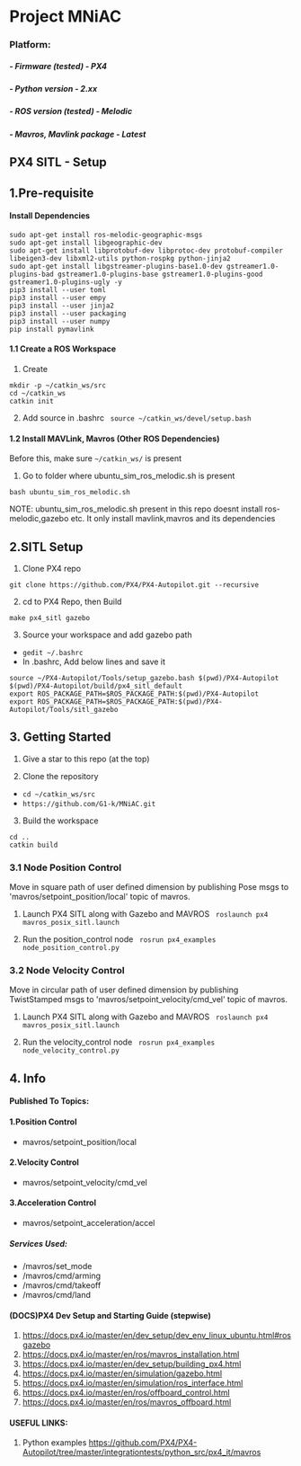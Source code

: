 # Project MNiAC

### Platform:
##### - Firmware (tested) - PX4 
##### - Python version - 2.xx
##### - ROS version (tested) - Melodic
##### - Mavros, Mavlink package - Latest


## PX4 SITL - Setup

## 1.Pre-requisite

#### Install Dependencies
```
sudo apt-get install ros-melodic-geographic-msgs
sudo apt-get install libgeographic-dev 
sudo apt-get install libprotobuf-dev libprotoc-dev protobuf-compiler libeigen3-dev libxml2-utils python-rospkg python-jinja2
sudo apt-get install libgstreamer-plugins-base1.0-dev gstreamer1.0-plugins-bad gstreamer1.0-plugins-base gstreamer1.0-plugins-good gstreamer1.0-plugins-ugly -y
pip3 install --user toml
pip3 install --user empy
pip3 install --user jinja2
pip3 install --user packaging
pip3 install --user numpy
pip install pymavlink
```
#### 1.1 Create a ROS Workspace
1. Create
```
mkdir -p ~/catkin_ws/src
cd ~/catkin_ws
catkin init
```
2. Add source in .bashrc
``` source ~/catkin_ws/devel/setup.bash```

#### 1.2 Install MAVLink, Mavros (Other ROS Dependencies)

Before this, make sure `~/catkin_ws/` is present

1. Go to folder where ubuntu_sim_ros_melodic.sh is present
```
bash ubuntu_sim_ros_melodic.sh
```

NOTE: ubuntu_sim_ros_melodic.sh present in this repo doesnt install ros-melodic,gazebo etc. It only install mavlink,mavros and its dependencies

## 2.SITL Setup 

1. Clone PX4 repo
```
git clone https://github.com/PX4/PX4-Autopilot.git --recursive
```

2. cd to PX4 Repo, then Build 

```
make px4_sitl gazebo
```

3. Source your workspace and add gazebo path
* ```gedit ~/.bashrc```
* In .bashrc, Add below lines and save it
```
source ~/PX4-Autopilot/Tools/setup_gazebo.bash $(pwd)/PX4-Autopilot $(pwd)/PX4-Autopilot/build/px4_sitl_default
export ROS_PACKAGE_PATH=$ROS_PACKAGE_PATH:$(pwd)/PX4-Autopilot
export ROS_PACKAGE_PATH=$ROS_PACKAGE_PATH:$(pwd)/PX4-Autopilot/Tools/sitl_gazebo
```

## 3. Getting Started

1. Give a star to this repo (at the top) 

2. Clone the repository

- `cd ~/catkin_ws/src`
- `https://github.com/G1-k/MNiAC.git`

3. Build the workspace
```
cd ..
catkin build
```

### 3.1 Node Position Control

Move in square path of user defined dimension by publishing Pose msgs to  'mavros/setpoint_position/local' topic of mavros.

1. Launch PX4 SITL along with Gazebo and MAVROS
``` roslaunch px4 mavros_posix_sitl.launch```

2. Run the position_control node
``` rosrun px4_examples node_position_control.py```

### 3.2 Node Velocity Control

Move in circular path of user defined dimension by publishing TwistStamped msgs to  'mavros/setpoint_velocity/cmd_vel' topic of mavros.

1. Launch PX4 SITL along with Gazebo and MAVROS
``` roslaunch px4 mavros_posix_sitl.launch```

2. Run the velocity_control node
``` rosrun px4_examples node_velocity_control.py```


## 4. Info
#### Published To Topics:
#### 1.Position Control
* mavros/setpoint_position/local

#### 2.Velocity Control
* mavros/setpoint_velocity/cmd_vel

#### 3.Acceleration Control
* mavros/setpoint_acceleration/accel

##### Services Used:
* /mavros/set_mode
* /mavros/cmd/arming
* /mavros/cmd/takeoff
* /mavros/cmd/land

#### (DOCS)PX4 Dev Setup and Starting Guide (stepwise)
1. https://docs.px4.io/master/en/dev_setup/dev_env_linux_ubuntu.html#rosgazebo
2. https://docs.px4.io/master/en/ros/mavros_installation.html
3. https://docs.px4.io/master/en/dev_setup/building_px4.html
4. https://docs.px4.io/master/en/simulation/gazebo.html
5. https://docs.px4.io/master/en/simulation/ros_interface.html
6. https://docs.px4.io/master/en/ros/offboard_control.html
7. https://docs.px4.io/master/en/ros/mavros_offboard.html

#### USEFUL LINKS:
1. Python examples
https://github.com/PX4/PX4-Autopilot/tree/master/integrationtests/python_src/px4_it/mavros